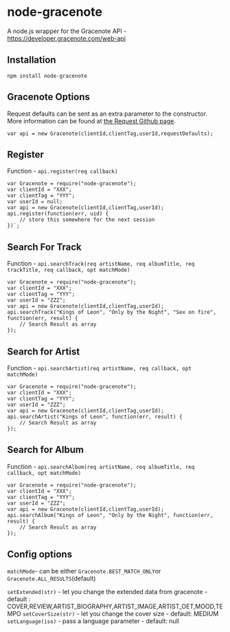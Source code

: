 node-gracenote
==============

A node.js wrapper for the Gracenote API - https://developer.gracenote.com/web-api

## Installation

```
npm install node-gracenote
```


## Gracenote Options

Request defaults can be sent as an extra parameter to the constructor.
More information can be found at [the Request Github page](https://github.com/mikeal/request#requestdefaultsoptions).

```
var api = new Gracenote(clientId,clientTag,userId,requestDefaults);
```

## Register

Function - `api.register(req callback)`

```
var Gracenote = require("node-gracenote");
var clientId = "XXX";
var clientTag = "YYY";
var userId = null;
var api = new Gracenote(clientId,clientTag,userId);
api.register(function(err, uid) {
	// store this somewhere for the next session
})`;
```

## Search For Track

Function - `api.searchTrack(req artistName, req albumTitle, req trackTitle, req callback, opt matchMode)`

```
var Gracenote = require("node-gracenote");
var clientId = "XXX";
var clientTag = "YYY";
var userId = "ZZZ";
var api = new Gracenote(clientId,clientTag,userId);
api.searchTrack("Kings of Leon", "Only by the Night", "Sex on fire", function(err, result) {
	// Search Result as array
});
```

## Search for Artist

Function - `api.searchArtist(req artistName, req callback, opt matchMode)`

```
var Gracenote = require("node-gracenote");
var clientId = "XXX";
var clientTag = "YYY";
var userId = "ZZZ";
var api = new Gracenote(clientId,clientTag,userId);
api.searchArtist("Kings of Leon", function(err, result) {
	// Search Result as array
});
```

## Search for Album

Function - `api.searchAlbum(req artistName, req albumTitle, req callback, opt matchMode)`

```
var Gracenote = require("node-gracenote");
var clientId = "XXX";
var clientTag = "YYY";
var userId = "ZZZ";
var api = new Gracenote(clientId,clientTag,userId);
api.searchAlbum("Kings of Leon", "Only by the Night", function(err, result) {
	// Search Result as array
});
```

## Config options

`matchMode`- can be either `Gracenote.BEST_MATCH_ONLY`or `Gracenote.ALL_RESULTS`(default)

`setExtended(str)` - let you change the extended data from gracenote - default : COVER,REVIEW,ARTIST_BIOGRAPHY,ARTIST_IMAGE,ARTIST_OET,MOOD,TEMPO
`setCoverSize(str)` - let you change the cover size - default: MEDIUM
`setLanguage(iso)` - pass a language parameter - default: null
